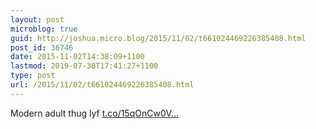 ```yaml
---
layout: post
microblog: true
guid: http://joshua.micro.blog/2015/11/02/t661024469226385408.html
post_id: 36746
date: 2015-11-02T14:38:09+1100
lastmod: 2019-07-30T17:41:27+1100
type: post
url: /2015/11/02/t661024469226385408.html
---
```

Modern adult thug lyf [t.co/15qOnCw0V...](https://t.co/15qOnCw0VT)
